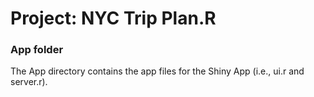 # Project: NYC Trip Plan.R
### App folder

The App directory contains the app files for the Shiny App (i.e., ui.r and server.r).

